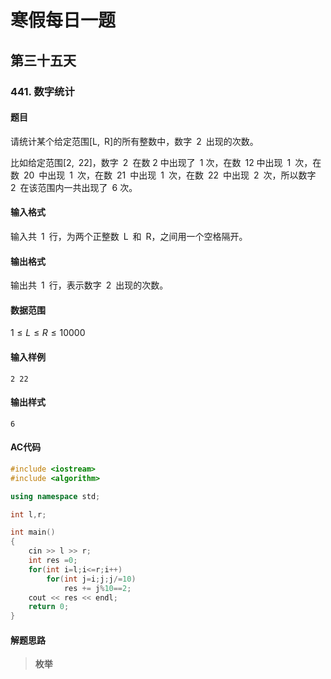# 寒假每日一题

## 第三十五天

### 441. 数字统计

#### 题目

请统计某个给定范围[L, R]的所有整数中，数字 2 出现的次数。 

比如给定范围[2, 22]，数字 2 在数 2 中出现了 1 次，在数 12 中出现 1 次，在数 20 中出现 1 次，在数 21 中出现 1 次，在数 22 中出现 2 次，所以数字 2 在该范围内一共出现了 6 次。

####  输入格式

输入共 1 行，为两个正整数 L 和 R，之间用一个空格隔开。

#### 输出格式

输出共 1 行，表示数字 2 出现的次数。

#### 数据范围

$1≤L≤R≤10000$

#### 输入样例

```
2 22
```

#### 输出样式

```
6
```

#### AC代码

```c++
#include <iostream>
#include <algorithm>

using namespace std;

int l,r;

int main()
{
    cin >> l >> r;
    int res =0;
    for(int i=l;i<=r;i++)
        for(int j=i;j;j/=10)
            res += j%10==2;
    cout << res << endl;
    return 0;
}
```

#### 解题思路

> **枚举**

> 